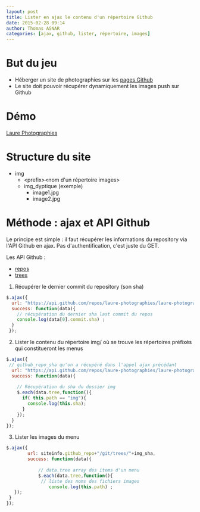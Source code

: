```yaml
---
layout: post
title: Lister en ajax le contenu d'un répertoire Github
date: 2015-02-28 09:14
author: Thomas ASNAR
categories: [ajax, github, lister, répertoire, images]
---
```

# But du jeu
* Héberger un site de photographies sur les [pages Github](https://pages.github.com/)
* Le site doit pouvoir récupérer dynamiquement les images push sur Github

# Démo 
[Laure Photographies](http://laure-photographies.github.io)

# Structure du site 
* img
  * &lt;prefix&gt;&lt;nom d'un répertoire images&gt;
  * img_dyptique (exemple)
    * image1.jpg
    * image2.jpg

# Méthode : ajax et API Github
Le principe est simple : il faut récupérer les informations du repository via l'API Github en ajax. Pas d'authentification, c'est juste du GET.

Les API Github :
* [repos](https://developer.github.com/v3/repos)
* [trees](https://developer.github.com/v3/git/trees)

1. Récupérer le dernier commit du repository (son sha)
```javascript
$.ajax({
  url: "https://api.github.com/repos/laure-photographies/laure-photographies.github.io/branches",
  success: function(data){
    // récupération du dernier sha last commit du repos
    console.log(data[0].commit.sha) ;
  }
 });
```

2. Lister le contenu du répertoire img/ où se trouve les répertoires préfixés qui constitueront les menus
```javascript
$.ajax({
 // github_repo_sha qu'on a récupéré dans l'appel ajax précédant
  url: "https://api.github.com/repos/laure-photographies/laure-photographies.github.io/git/trees/"+github_repo_sha,
  success: function(data){
  
    // Récupération du sha du dossier img
    $.each(data.tree,function(){
      if( this.path == "img"){
        console.log(this.sha);
      }
    });
  }
});
```

3. Lister les images du menu
```javascript
$.ajax({
		url: siteinfo.github_repo+"/git/trees/"+img_sha,
		success: function(data){
      
			// data.tree array des items d'un menu
			$.each(data.tree,function(){
			 // liste des noms des fichiers images
				console.log(this.path) ;
   });
 }
});
```
